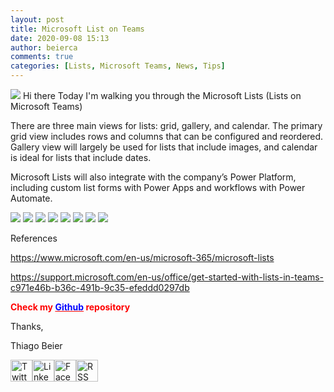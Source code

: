 ```yaml
---
layout: post
title: Microsoft List on Teams
date: 2020-09-08 15:13
author: beierca
comments: true
categories: [Lists, Microsoft Teams, News, Tips]
---
```

<p><img class="aligncenter" src="https://thiagobeierblog.blob.core.windows.net/posts/o365/teams/teams.jpg" /> Hi there Today I'm walking you through the Microsoft Lists (Lists on Microsoft Teams)</p>
<p id="yhwZxZ">There are three main views for lists: grid, gallery, and calendar. The primary grid view includes rows and columns that can be configured and reordered. Gallery view will largely be used for lists that include images, and calendar is ideal for lists that include dates.</p>
<p id="jNnac1">Microsoft Lists will also integrate with the company’s Power Platform, including custom list forms with Power Apps and workflows with Power Automate.</p>
<p><img src="https://thiagobeierblog.blob.core.windows.net/posts/o365/teams/16/1.png" /> <img src="https://thiagobeierblog.blob.core.windows.net/posts/o365/teams/16/2.png" /> <img src="https://thiagobeierblog.blob.core.windows.net/posts/o365/teams/16/3.png" /> <img src="https://thiagobeierblog.blob.core.windows.net/posts/o365/teams/16/4.png" /> <img src="https://thiagobeierblog.blob.core.windows.net/posts/o365/teams/16/5.png" /> <img src="https://thiagobeierblog.blob.core.windows.net/posts/o365/teams/16/6.png" /> <img src="https://thiagobeierblog.blob.core.windows.net/posts/o365/teams/16/7.png" /> <img src="https://thiagobeierblog.blob.core.windows.net/posts/o365/teams/16/8.png" /> </p>
<p>References</p>
<p><a href="https://www.microsoft.com/en-us/microsoft-365/microsoft-lists">https://www.microsoft.com/en-us/microsoft-365/microsoft-lists</a></p>
<p><a href="https://support.microsoft.com/en-us/office/get-started-with-lists-in-teams-c971e46b-b36c-491b-9c35-efeddd0297db">https://support.microsoft.com/en-us/office/get-started-with-lists-in-teams-c971e46b-b36c-491b-9c35-efeddd0297db</a></p>
<p><strong><span style="color:#ff0000;">Check my <a style="color:#ff0000;" href="https://github.com/thiagobeier/scripts/blob/master/README.md"><span style="color:#0000ff;">Github</span></a> repository</span></strong></p>
<!-- /wp:paragraph -->

<!-- wp:paragraph -->
<p>Thanks,</p>
<!-- /wp:paragraph -->

<!-- wp:paragraph -->
<p>Thiago Beier</p>
<p><a href="https://twitter.com/thiagobeier"><img title="Twitter" src="https://socialmediawidgets.files.wordpress.com/2014/03/twitter1.png" alt="Twitter" width="35" height="35" /></a><a href="https://www.linkedin.com/in/tbeier/"><img title="LinkedIn" src="https://socialmediawidgets.files.wordpress.com/2014/03/linkedin1.png" alt="LinkedIn" width="35" height="35" /></a><a href="https://www.facebook.com/TheBeier/"><img title="Facebook" src="https://socialmediawidgets.files.wordpress.com/2014/03/facebook1.png" alt="Facebook" width="35" height="35" /></a><a href="https://thiagobeier.wordpress.com/feed/"><img title="RSS" src="https://socialmediawidgets.files.wordpress.com/2014/03/rss1.png" alt="RSS" width="35" height="35" /></a></p>
